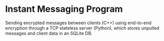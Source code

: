 # Instant Messaging Program
Sending encrypted messages between clients (C++) using end-to-end encryption through a TCP stateless server (Python), which stores unpulled messages and client data in an SQLite DB.

